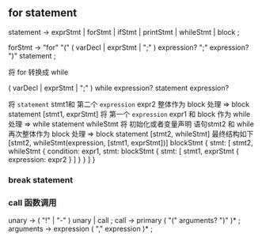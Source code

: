 ## for statement

statement      → exprStmt | forStmt | ifStmt | printStmt | whileStmt | block ;

forStmt        → "for" "(" ( varDecl | exprStmt | ";" ) expression? ";" expression? ")" statement ;

将 for 转换成 while
<!-- ( varDecl | exprStmt | ";" ) 
expression? ";"  expression 不存在 则代表条件为true
expression? -->

( varDecl | exprStmt | ";" ) 
while expression?
statement 
expression?

将 `statement` stmt1和 第二个 `expression` expr2 整体作为 block 处理  => block statement   [stmt1, exprStmt]
将 第一个 `expression` expr1 和 block 作为 while 处理  => while statement    whileStmt
将 初始化或者变量声明 语句stmt2 和 while  再次整体作为 block 处理 => block statement  [stmt2, whileStmt]
最终结构如下 [stmt2, whileStmt(expression, [stmt1, exprStmt])]
blockStmt {
    stmt: [
        stmt2,
        whileStmt {
            condition: expr1,
            stmt: blockStmt {
                stmt: [
                    stmt1,
                    exprStmt {
                        expression: expr2
                    }
                ]
            }
        }
    ]
}


### break statement


### call 函数调用
unary          → ( "!" | "-" ) unary | call ;
call           → primary ( "(" arguments? ")" )* ;
arguments      → expression ( "," expression )* ;
